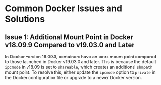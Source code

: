 # Common Docker Issues and Solutions

## Issue 1: Additional Mount Point in Docker v18.09.9 Compared to v19.03.0 and Later

In Docker version 18.09.9, containers have an extra mount point compared to those launched in Docker v19.03.0 and later. This is because the default `ipcmode` in v18.09 is set to `shareable`, which creates an additional `shmpath` mount point. To resolve this, either update the `ipcmode` option to `private` in the Docker configuration file or upgrade to a newer Docker version.
